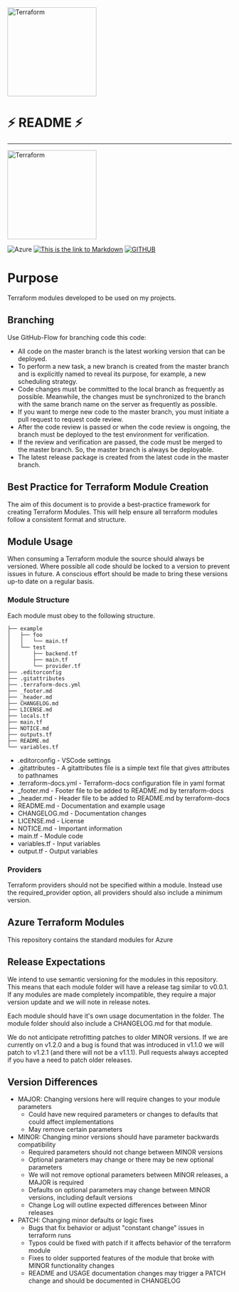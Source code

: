 <img alt="Terraform" src="https://www.datocms-assets.com/2885/1629941242-logo-terraform-main.svg" width="200px">

# ⚡ README ⚡
---
<img alt="Terraform" src="https://www.datocms-assets.com/2885/1629941242-logo-terraform-main.svg" width="200px">

![Azure](https://img.shields.io/badge/Cloud-azure-%230072C6.svg?logo=microsoftazure&logoColor=white) [![This is the link to Markdown][markdown-badge]][markdown]
[![GITHUB](https://img.shields.io/badge/github-terraform--azurerm--simple--project--template-brightgreen.svg?style=flat&logo=github)](https://github.com/rmsmatos/terraform-azurerm-simple-project-template)

[readme]: /README.md
[readme-badge]: https://img.shields.io/badge/readme-information-brightgreen
[changelog]: /CHANGELOG.md
[changelog-badge]: https://img.shields.io/badge/changelog-latest-orange
[markdown]: https://www.markdownguide.org/cheat-sheet/
[markdown-badge]:https://img.shields.io/badge/Made%20with-Mardown-yellowgreen

# Purpose
Terraform modules developed to be used on my projects.

## Branching

Use GitHub-Flow for branching code this code:

* All code on the master branch is the latest working version that can be deployed.
* To perform a new task, a new branch is created from the master branch and is explicitly named to reveal its purpose, for example, a new scheduling strategy.
* Code changes must be committed to the local branch as frequently as possible. Meanwhile, the changes must be synchronized to the branch with the same branch name on the server as frequently as possible.
* If you want to merge new code to the master branch, you must initiate a pull request to request code review.
* After the code review is passed or when the code review is ongoing, the branch must be deployed to the test environment for verification.
* If the review and verification are passed, the code must be merged to the master branch. So, the master branch is always be deployable.
* The latest release package is created from the latest code in the master branch.


## Best Practice for Terraform Module Creation
The aim of this document is to provide a best-practice framework for creating Terraform Modules.
This will help ensure all terraform modules follow a consistent format and structure.

## Module Usage
When consuming a Terraform module the source should always be versioned.
Where possible all code should be locked to a version to prevent issues in future.
A conscious effort should be made to bring these versions up-to date on a regular basis.

### Module Structure

Each module must obey to the following structure.

```
├── example
│   ├── foo
│   │   └── main.tf
│   └── test
│       ├── backend.tf
│       ├── main.tf
│       └── provider.tf
├── .editorconfig
├── .gitattributes
├── .terraform-docs.yml
├── _footer.md
├── _header.md
├── CHANGELOG.md
├── LICENSE.md
├── locals.tf
├── main.tf
├── NOTICE.md
├── outputs.tf
├── README.md
└── variables.tf
```

* .editorconfig - VSCode settings
* .gitattributes - A gitattributes file is a simple text file that gives attributes to pathnames
* .terraform-docs.yml - Terraform-docs configuration file in yaml format
* _footer.md - Footer file to be added to README.md by terraform-docs
* _header.md - Header file to be added to README.md by terraform-docs
* README.md - Documentation and example usage
* CHANGELOG.md - Documentation changes
* LICENSE.md - License
* NOTICE.md - Important information
* main.tf - Module code
* variables.tf - Input variables
* output.tf - Output variables


### Providers
Terraform providers should not be specified within a module.
Instead use the required_provider option, all providers should also include a minimum version.

## Azure Terraform Modules
This repository contains the standard modules for Azure

## Release Expectations
We intend to use semantic versioning for the modules in this repository. This means that each module folder will have a release tag similar to v0.0.1. If any modules are made completely incompatible, they require a major version update and we will note in release notes.

Each module should have it's own usage documentation in the folder. The module folder should also include a CHANGELOG.md for that module.

We do not anticipate retrofitting patches to older MINOR versions. If we are currently on v1.2.0 and a bug is found that was introduced in v1.1.0 we will patch to v1.2.1 (and there will not be a v1.1.1). Pull requests always accepted if you have a need to patch older releases.

## Version Differences
* MAJOR: Changing versions here will require changes to your module parameters
  * Could have new required parameters or changes to defaults that could affect implementations
  * May remove certain parameters
* MINOR: Changing minor versions should have parameter backwards compatibility
  * Required parameters should not change between MINOR versions
  * Optional parameters may change or there may be new optional parameters
  * We will not remove optional parameters between MINOR releases, a MAJOR is required
  * Defaults on optional parameters may change between MINOR versions, including default versions
  * Change Log will outline expected differences between Minor releases
* PATCH: Changing minor defaults or logic fixes
  * Bugs that fix behavior or adjust "constant change" issues in terraform runs
  * Typos could be fixed with patch if it affects behavior of the terraform module
  * Fixes to older supported features of the module that broke with MINOR functionality changes
  * README and USAGE documentation changes may trigger a PATCH change and should be documented in CHANGELOG